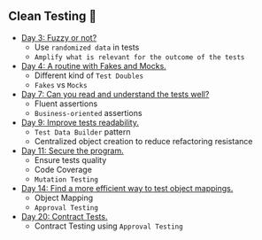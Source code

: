 ## Clean Testing 🧼
- [Day 3: Fuzzy or not?](../docs/day03/challenge.md)
  - Use `randomized data` in tests 
  - `Amplify what is relevant for the outcome of the tests`
- [Day 4: A routine with Fakes and Mocks.](../docs/day04/challenge.md)
  - Different kind of `Test Doubles`
  - `Fakes` vs `Mocks`
- [Day 7: Can you read and understand the tests well?](../docs/day07/challenge.md)
  - Fluent assertions
  - `Business-oriented` assertions
- [Day 9: Improve tests readability.](../docs/day09/challenge.md)
  - `Test Data Builder` pattern
  - Centralized object creation to reduce refactoring resistance
- [Day 11: Secure the program.](../docs/day11/challenge.md)
    - Ensure tests quality
    - Code Coverage
    - `Mutation Testing`
- [Day 14: Find a more efficient way to test object mappings.](../docs/day14/challenge.md)
    - Object Mapping
    - `Approval Testing`
- [Day 20: Contract Tests.](../docs/day20/challenge.md)
    - Contract Testing using `Approval Testing`
